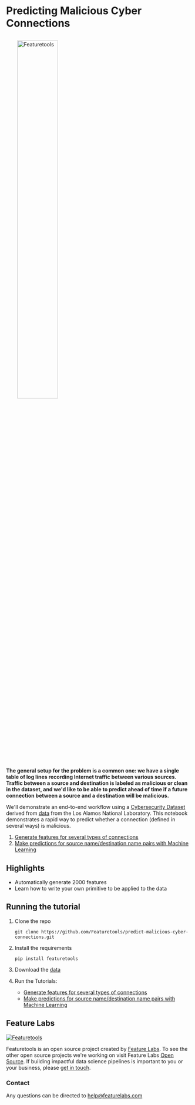 # Predicting Malicious Cyber Connections
<p style="margin:30px">
    <img style="display:inline; margin-right:50px" width=50% src="https://www.featuretools.com/wp-content/uploads/2017/12/FeatureLabs-Logo-Tangerine-800.png" alt="Featuretools" />
</p>

**The general setup for the problem is a common one: we have a single table of log lines recording Internet traffic between various sources. Traffic between a source and destination is labeled as malicious or clean in the dataset, and we'd like to be able to predict ahead of time if a future connection between a source and a destination will be malicious.**

We'll demonstrate an end-to-end workflow using a [Cybersecurity Dataset](https://s3.amazonaws.com/featuretools-static/CyberFLTenDays.csv) derived from [data](https://csr.lanl.gov/data/cyber1/) from the Los Alamos National Laboratory. This notebook demonstrates a rapid way to predict whether a connection (defined in several ways) is malicious.

1. [Generate features for several types of connections](Create%20Feature%20Matrices%20from%20LL%20Cyber%20Data.ipynb)
2. [Make predictions for source name/destination name pairs with Machine Learning](Predicting%20Malicious%20Cyber%20Connections%20with%20Featuretools.ipynb)

## Highlights
* Automatically generate 2000 features
* Learn how to write your own primitive to be applied to the data

## Running the tutorial
1. Clone the repo

    ```
    git clone https://github.com/Featuretools/predict-malicious-cyber-connections.git
    ```

2. Install the requirements

    ```
    pip install featuretools
    ```

3. Download the [data](https://s3.amazonaws.com/featuretools-static/CyberFLTenDays.csv)

4. Run the Tutorials:
    - [Generate features for several types of connections](Create%20Feature%20Matrices%20from%20LL%20Cyber%20Data.ipynb)
    - [Make predictions for source name/destination name pairs with Machine Learning](Predicting%20Malicious%20Cyber%20Connections%20with%20Featuretools.ipynb)


## Feature Labs
<a href="https://www.featurelabs.com/">
    <img src="http://www.featurelabs.com/wp-content/uploads/2017/12/logo.png" alt="Featuretools" />
</a>

Featuretools is an open source project created by [Feature Labs](https://www.featurelabs.com/). To see the other open source projects we're working on visit Feature Labs [Open Source](https://www.featurelabs.com/open). If building impactful data science pipelines is important to you or your business, please [get in touch](https://www.featurelabs.com/contact.html).

### Contact

Any questions can be directed to help@featurelabs.com
